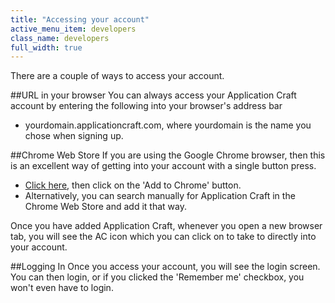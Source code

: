 ```yaml
---
title: "Accessing your account"
active_menu_item: developers
class_name: developers
full_width: true
---
```


There are a couple of ways to access your account.

##URL in your browser
You can always access your Application Craft account by entering the following into your browser's address bar

 - yourdomain.applicationcraft.com, where yourdomain is the name you chose when signing up.


##Chrome Web Store
If you are using the Google Chrome browser, then this is an excellent way of getting into your account with a single button press.

 - [Click here](https://chrome.google.com/webstore/detail/application-craft/fnbfgfpielckjhdohmkacklnnjkdpkdc?utm_source=chrome-ntp-icon), then click on the 'Add to Chrome' button.
 - Alternatively, you can search manually for Application Craft in the Chrome Web Store and add it that way.

Once you have added Application Craft, whenever you open a new browser tab, you will see the AC icon which you can click on to take to directly into your account.

##Logging In
Once you access your account, you will see the login screen. You can then login, or if you clicked the 'Remember me' checkbox, you won't even have to login.